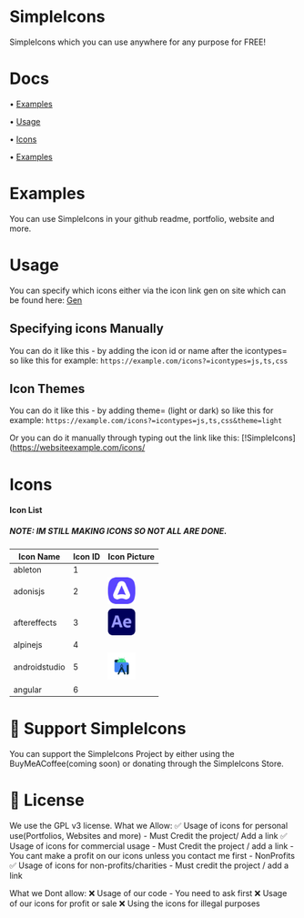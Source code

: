 # SimpleIcons
SimpleIcons which you can use anywhere for any purpose for FREE!

# Docs
• [Examples](https://github.com/DrMixxer/SimpleIcons#Examples)

• [Usage](https://github.com/DrMixxer/SimpleIcons#Usage)  

• [Icons](https://github.com/DrMixxer/SimpleIcons#Icons)  

• [Examples](https://github.com/DrMixxer/SimpleIcons#Examples)  


# Examples
You can use SimpleIcons in your github readme, portfolio, website and more.

# Usage

You can specify which icons either via the icon link gen on site which can be found here: 
[Gen](https://)

## Specifying icons Manually 
You can do it like this - by adding the icon id or name after the icontypes=
so like this for example: ```https://example.com/icons?=icontypes=js,ts,css```

## Icon Themes
You can do it like this - by adding theme= (light or dark) 
so like this for example: ```https://example.com/icons?=icontypes=js,ts,css&theme=light```


Or you can do it manually through typing out the link like this: 
[!SimpleIcons](https://websiteexample.com/icons/

# Icons 

#### Icon List

##### NOTE: IM STILL MAKING ICONS SO NOT ALL ARE DONE.

| Icon Name     | Icon ID       | Icon Picture  |
| ------------- | ------------- | ------------- |
|  ableton      |       1       |               |
|  adonisjs     |       2       | <img src="./images/icons/Adonisjs.svg" width="48">|
|  aftereffects |       3       | <img src="./images/icons/AE.svg" width="48"> |
|  alpinejs     |       4       |               |
|  androidstudio|       5       | <img src="./images/icons/AndroidStudio.svg" width="48"> | 
|  angular      |       6       |               |

# 💸 Support SimpleIcons
You can support the SimpleIcons Project by either using the BuyMeACoffee(coming soon) or donating through the SimpleIcons Store.

# 📜 License
We use the GPL v3 license.
What we Allow: 
✅ Usage of icons for personal use(Portfolios, Websites and more) - Must Credit the project/ Add a link
✅ Usage of icons for commercial usage - Must Credit the project / add a link - You cant make a profit on our icons unless you contact me first - NonProfits
✅ Usage of icons for non-profits/charities - Must credit the project / add a link

What we Dont allow: 
❌ Usage of our code - You need to ask first
❌ Usage of our icons for profit or sale 
❌ Using the icons for illegal purposes


